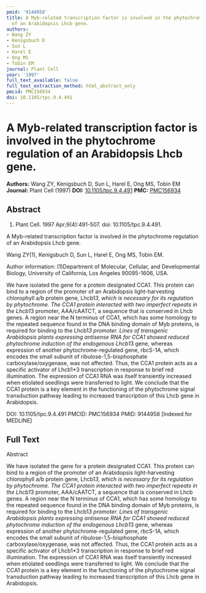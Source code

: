 ```yaml
---
pmid: '9144958'
title: A Myb-related transcription factor is involved in the phytochrome regulation
  of an Arabidopsis Lhcb gene.
authors:
- Wang ZY
- Kenigsbuch D
- Sun L
- Harel E
- Ong MS
- Tobin EM
journal: Plant Cell
year: '1997'
full_text_available: false
full_text_extraction_method: html_abstract_only
pmcid: PMC156934
doi: 10.1105/tpc.9.4.491
---
```


# A Myb-related transcription factor is involved in the phytochrome regulation of an Arabidopsis Lhcb gene.
**Authors:** Wang ZY, Kenigsbuch D, Sun L, Harel E, Ong MS, Tobin EM
**Journal:** Plant Cell (1997)
**DOI:** [10.1105/tpc.9.4.491](https://doi.org/10.1105/tpc.9.4.491)
**PMC:** [PMC156934](https://www.ncbi.nlm.nih.gov/pmc/articles/PMC156934/)

## Abstract

1. Plant Cell. 1997 Apr;9(4):491-507. doi: 10.1105/tpc.9.4.491.

A Myb-related transcription factor is involved in the phytochrome regulation of 
an Arabidopsis Lhcb gene.

Wang ZY(1), Kenigsbuch D, Sun L, Harel E, Ong MS, Tobin EM.

Author information:
(1)Department of Molecular, Cellular, and Developmental Biology, University of 
California, Los Angeles 90095-1606, USA.

We have isolated the gene for a protein designated CCA1. This protein can bind 
to a region of the promoter of an Arabidopsis light-harvesting chlorophyll a/b 
protein gene, Lhcb1*3, which is necessary for its regulation by phytochrome. The 
CCA1 protein interacted with two imperfect repeats in the Lhcb1*3 promoter, 
AAA/cAATCT, a sequence that is conserved in Lhcb genes. A region near the N 
terminus of CCA1, which has some homology to the repeated sequence found in the 
DNA binding domain of Myb proteins, is required for binding to the Lhcb1*3 
promoter. Lines of transgenic Arabidopsis plants expressing antisense RNA for 
CCA1 showed reduced phytochrome induction of the endogenous Lhcb1*3 gene, 
whereas expression of another phytochrome-regulated gene, rbcS-1A, which encodes 
the small subunit of ribulose-1,5-bisphosphate carboxylase/oxygenase, was not 
affected. Thus, the CCA1 protein acts as a specific activator of Lhcb1*3 
transcription in response to brief red illumination. The expression of CCA1 RNA 
was itself transiently increased when etiolated seedlings were transferred to 
light. We conclude that the CCA1 protein is a key element in the functioning of 
the phytochrome signal transduction pathway leading to increased transcription 
of this Lhcb gene in Arabidopsis.

DOI: 10.1105/tpc.9.4.491
PMCID: PMC156934
PMID: 9144958 [Indexed for MEDLINE]

## Full Text

Abstract

We have isolated the gene for a protein designated CCA1. This protein can bind to a region of the promoter of an Arabidopsis light-harvesting chlorophyll a/b protein gene, Lhcb1*3, which is necessary for its regulation by phytochrome. The CCA1 protein interacted with two imperfect repeats in the Lhcb1*3 promoter, AAA/cAATCT, a sequence that is conserved in Lhcb genes. A region near the N terminus of CCA1, which has some homology to the repeated sequence found in the DNA binding domain of Myb proteins, is required for binding to the Lhcb1*3 promoter. Lines of transgenic Arabidopsis plants expressing antisense RNA for CCA1 showed reduced phytochrome induction of the endogenous Lhcb1*3 gene, whereas expression of another phytochrome-regulated gene, rbcS-1A, which encodes the small subunit of ribulose-1,5-bisphosphate carboxylase/oxygenase, was not affected. Thus, the CCA1 protein acts as a specific activator of Lhcb1*3 transcription in response to brief red illumination. The expression of CCA1 RNA was itself transiently increased when etiolated seedlings were transferred to light. We conclude that the CCA1 protein is a key element in the functioning of the phytochrome signal transduction pathway leading to increased transcription of this Lhcb gene in Arabidopsis.
